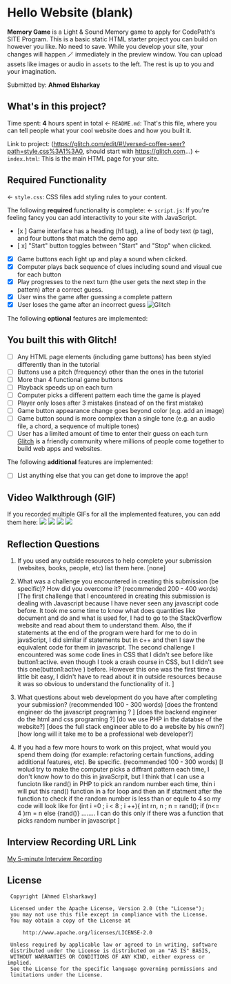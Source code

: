 # Hello Website (blank)

 **Memory Game** is a Light & Sound Memory game to apply for CodePath's SITE Program. 
 This is a basic static HTML starter project you can build on however you like. No need to save. While you develop your site, your changes will happen 🪄 immediately in the preview window. You can upload assets like images or audio in `assets` to the left. The rest is up to you and your imagination.

 Submitted by: **Ahmed Elsharkay**
 ## What's in this project?

 Time spent: **4** hours spent in total
 ← `README.md`: That's this file, where you can tell people what your cool website does and how you built it.

 Link to project: (https://glitch.com/edit/#!/versed-coffee-seer?path=style.css%3A1%3A0, should start with https://glitch.com...)
 ← `index.html`: This is the main HTML page for your site.

 ## Required Functionality
 ← `style.css`: CSS files add styling rules to your content.

 The following **required** functionality is complete:
 ← `script.js`: If you're feeling fancy you can add interactivity to your site with JavaScript.

 * [x ] Game interface has a heading (h1 tag), a line of body text (p tag), and four buttons that match the demo app
 * [ x] "Start" button toggles between "Start" and "Stop" when clicked. 
 * [x] Game buttons each light up and play a sound when clicked. 
 * [x] Computer plays back sequence of clues including sound and visual cue for each button
 * [x] Play progresses to the next turn (the user gets the next step in the pattern) after a correct guess. 
 * [x] User wins the game after guessing a complete pattern
 * [x] User loses the game after an incorrect guess
 ![Glitch](https://cdn.glitch.com/a9975ea6-8949-4bab-addb-8a95021dc2da%2FLogo_Color.svg?v=1602781328576)

 The following **optional** features are implemented:
 ## You built this with Glitch!

 * [ ] Any HTML page elements (including game buttons) has been styled differently than in the tutorial
 * [ ] Buttons use a pitch (frequency) other than the ones in the tutorial
 * [ ] More than 4 functional game buttons
 * [ ] Playback speeds up on each turn
 * [ ] Computer picks a different pattern each time the game is played
 * [ ] Player only loses after 3 mistakes (instead of on the first mistake)
 * [ ] Game button appearance change goes beyond color (e.g. add an image)
 * [ ] Game button sound is more complex than a single tone (e.g. an audio file, a chord, a sequence of multiple tones)
 * [ ] User has a limited amount of time to enter their guess on each turn
 [Glitch](https://glitch.com) is a friendly community where millions of people come together to build web apps and websites.

 The following **additional** features are implemented:

 - [ ] List anything else that you can get done to improve the app!

 ## Video Walkthrough (GIF)

 If you recorded multiple GIFs for all the implemented features, you can add them here:
 ![](http://g.recordit.co/AR4hjuHrva.gif)
 ![](gif2-link-here)
 ![](gif3-link-here)
 ![](gif4-link-here)

 ## Reflection Questions
 1. If you used any outside resources to help complete your submission (websites, books, people, etc) list them here. 
 [none]

 2. What was a challenge you encountered in creating this submission (be specific)? How did you overcome it? (recommended 200 - 400 words) 
 [The first challenge that I encountered in creating this submission is dealing with Javascript because I have never seen any javascript code before. It took me some time to know what does quantities like document and do and what is used for, I had to go to the StackOverflow website and read about them to understand them. Also, the if statements at the end of the program were hard for me to do in javaScript, I did similar if statements but in c++ and then I saw the equivalent code for them in javascript. The second challenge I encountered was some code lines in CSS that I didn't see before like button1:active. even though I took a crash course in CSS, but I didn't see this one(button1:active ) before. However this one was the first time a little bit easy, I didn't have to read about it in outside resources because it was so obvious to understand the functionality of it.  ]

 3. What questions about web development do you have after completing your submission? (recommended 100 - 300 words) 
 [does the frontend engineer do the javascript programing ? ]
 [does the backend engineer do the html and css programing ?]
 [do we use PHP in the databse of the website?]
 [does the full stack engineer able to do a website by his own?]
 [how long will it take me to be a professional web developer?]

 4. If you had a few more hours to work on this project, what would you spend them doing (for example: refactoring certain functions, adding additional features, etc). Be specific. (recommended 100 - 300 words) 
 [I wolud try to make the computer picks a diffrant pattern each time, I don't know how to do this in javaScrpit, but I think that I can use a funciotn like rand() in PHP to pick an random number each time, thin i will put this rand() function in a for loop and then an if statment after the function to check if the random number is less than or equle to 4 so my code will look like  for (int i =0 ; i < 8 ; i ++){ int rn, n ; n = rand(); if (n<= 4 )rn = n else {rand()} ........ I can do this only if there was a function that picks random number in javascript ]



 ## Interview Recording URL Link

 [My 5-minute Interview Recording](https://www.loom.com/share/f30aed8d73254a87b5bebef1506cd309)


 ## License

     Copyright [Ahmed Elsharkawy]

     Licensed under the Apache License, Version 2.0 (the "License");
     you may not use this file except in compliance with the License.
     You may obtain a copy of the License at

         http://www.apache.org/licenses/LICENSE-2.0

     Unless required by applicable law or agreed to in writing, software
     distributed under the License is distributed on an "AS IS" BASIS,
     WITHOUT WARRANTIES OR CONDITIONS OF ANY KIND, either express or implied.
     See the License for the specific language governing permissions and
     limitations under the License.
     
